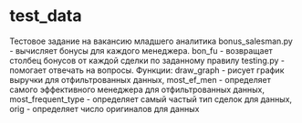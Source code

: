# test_data
Тестовое задание на вакансию младшего аналитика
bonus_salesman.py - вычисляет бонусы для каждого менеджера. bon_fu - возвращает столбец бонусов от каждой сделки по заданному правилу
testing.py - помогает отвечать на вопросы. Функции: draw_graph - рисует график выручки для отфильтрованных данных, most_ef_men - определяет самого эффективного менеджера для отфильтрованных данных, most_frequent_type - определяет самый частый тип сделок для данных, orig - определяет число оригиналов для данных
